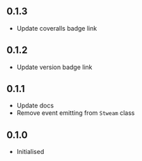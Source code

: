 ## 0.1.3

 * Update coveralls badge link

## 0.1.2

 * Update version badge link

## 0.1.1

 * Update docs
 * Remove event emitting from `Stweam` class

## 0.1.0

 * Initialised